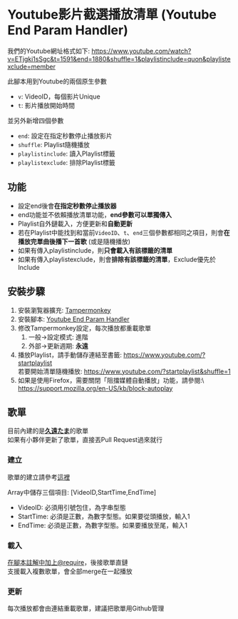 ﻿# Youtube影片截選播放清單 (Youtube End Param Handler)
我們的Youtube網址格式如下:
    https://www.youtube.com/watch?v=ETjgki1sSgc&t=1591&end=1880&shuffle=1&playlistinclude=quon&playlistexclude=member

此腳本用到Youtube的兩個原生參數

- `v`: VideoID，每個影片Unique
- `t`: 影片播放開始時間

並另外新增四個參數

- `end`: 設定在指定秒數停止播放影片
- `shuffle`: Playlist隨機播放
- `playlistinclude`: 讀入Playlist標籤
- `playlistexclude`: 排除Playlist標籤 

## 功能
- 設定end後會**在指定秒數停止播放器**
- end功能並不依賴播放清單功能，**end參數可以單獨傳入**
- Playlist自外鏈載入，方便更新和**自動更新**
- 若在Playlist中能找到和當前`VideoID`、`t`、`end`三個參數都相同之項目，則會**在播放完單曲後播下一首歌** (或是隨機播放)
- 如果有傳入playlistinclude，則**只會載入有該標籤的清單**
- 如果有傳入playlistexclude，則會**排除有該標籤的清單**，Exclude優先於Include

## 安裝步驟
1. 安裝瀏覧器擴充: [Tampermonkey](https://www.tampermonkey.net/)
2. 安裝腳本: [Youtube End Param Handler](https://github.com/jim60105/TampermonkeyScript/raw/main/Youtube%20End%20Param%20Handler/YoutubeEndParamHandler.user.js)
3. 修改Tampermonkey設定，每次播放都重載歌單
	1. 一般→設定模式: 進階
	2. 外部→更新週期: **永遠**
4. 播放Playlist，請手動儲存連結至書籤: https://www.youtube.com/?startplaylist \
若要開始清單隨機播放: https://www.youtube.com/?startplaylist&shuffle=1
5. 如果是使用Firefox，需要關閉「阻擋媒體自動播放」功能，請參閱:\ 
https://support.mozilla.org/en-US/kb/block-autoplay 

## 歌單
目前內建的是[**久遠たま**](https://www.youtube.com/channel/UCBC7vYFNQoGPupe5NxPG4Bw)的歌單\
如果有小夥伴更新了歌單，直接丟Pull Request過來就行 
### 建立
歌單的建立請參考[這裡](Youtube%20End%20Param%20Handler/QuonTamaPlaylist.js)

Array中儲存三個項目: [VideoID,StartTime,EndTime]

* VideoID: 必須用引號包住，為字串型態
* StartTime: 必須是正數，為數字型態。如果要從頭播放，輸入1
* EndTime: 必須是正數，為數字型態。如果要播放至尾，輸入1

### 載入
[在腳本註解中加上@require](Youtube%20End%20Param%20Handler/YoutubeEndParamHandler.user.js#L10)，後接歌單直鏈\
支援載入複數歌單，會全部merge在一起播放

### 更新
每次播放都會由連結重載歌單，建議把歌單用Github管理
